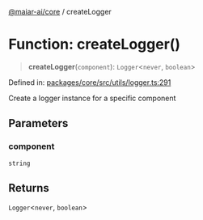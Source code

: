 [@maiar-ai/core](../index.md) / createLogger

# Function: createLogger()

> **createLogger**(`component`): `Logger`\<`never`, `boolean`\>

Defined in: [packages/core/src/utils/logger.ts:291](https://github.com/UraniumCorporation/maiar-ai/blob/main/packages/core/src/utils/logger.ts#L291)

Create a logger instance for a specific component

## Parameters

### component

`string`

## Returns

`Logger`\<`never`, `boolean`\>
